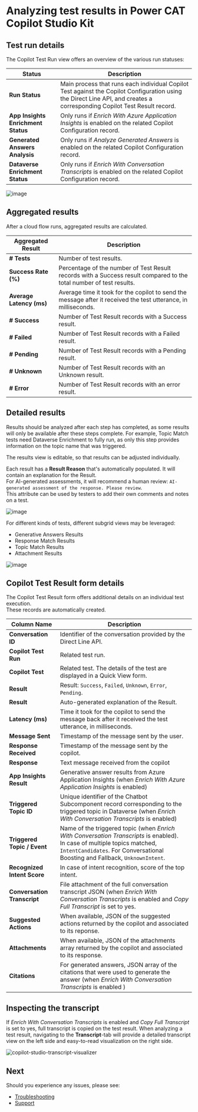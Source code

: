 # Analyzing test results in Power CAT Copilot Studio Kit

## Test run details

The Copilot Test Run view offers an overview of the various run statuses:

| Status | Description | 
| --- | --- | 
| **Run Status** | Main process that runs each individual Copilot Test against the Copilot Configuration using the Direct Line API, and creates a corresponding Copilot Test Result record. | 
| **App Insights Enrichment Status** | Only runs if _Enrich With Azure Application Insights_ is enabled on the related Copilot Configuration record. | 
| **Generated Answers Analysis** | Only runs if _Analyze Generated Answers_	is enabled on the related Copilot Configuration record. | 
| **Dataverse Enrichment Status** | Only runs if _Enrich With Conversation Transcripts_ is enabled on the related Copilot Configuration record.  | 

![image](https://github.com/microsoft/Powercat-Copilotstudio-Accelerator/assets/37898885/9a0e2a82-3387-4433-83f8-d1a56164784f)

## Aggregated results

After a cloud flow runs, aggregated results are calculated.

| Aggregated Result | Description | 
| --- | --- | 
| **# Tests** | Number of test results. | 
| **Success Rate (%)** | Percentage of the number of Test Result records with a Success result compared to the total number of test results. | 
| **Average Latency (ms)** | Average time it took for the copilot to send the message after it received the test utterance, in milliseconds. | 
| **# Success** | Number of Test Result records with a Success result. | 
| **# Failed** | Number of Test Result records with a Failed result. | 
| **# Pending** | Number of Test Result records with a Pending result. | 
| **# Unknown** | Number of Test Result records with an Unknown result. | 
| **# Error** | Number of Test Result records with an error result. | 

## Detailed results

Results should be analyzed after each step has completed, as some results will only be available after these steps complete.
For example, Topic Match tests need Dataverse Enrichment to fully run, as only this step provides information on the topic name that was triggered.

The results view is editable, so that results can be adjusted individually.

Each result has a **Result Reason** that's automatically populated. It will contain an explanation for the Result. <br>
For AI-generated assessments, it will recommend a human review: `AI-generated assessment of the response. Please review`. <br>
This attribute can be used by testers to add their own comments and notes on a test.

![image](https://github.com/microsoft/Powercat-Copilotstudio-Accelerator/assets/37898885/9de27a17-efe4-4220-9492-889bb623ddb7)

For different kinds of tests, different subgrid views may be leveraged:
- Generative Answers Results
- Response Match Results
- Topic Match Results
- Attachment Results

![image](https://github.com/microsoft/Powercat-Copilotstudio-Accelerator/assets/37898885/42c9d0bc-0357-404e-ae83-95917c50af5e)

## Copilot Test Result form details

The Copilot Test Result form offers additional details on an individual test execution. <br>
These records are automatically created.

| Column Name |  Description | 
| --- | --- |
| **Conversation ID** | Identifier of the conversation provided by the Direct Line API. |
| **Copilot Test Run** | Related test run. |
| **Copilot Test** | Related test. The details of the test are displayed in a Quick View form. |
| **Result** | Result: `Success`, `Failed`, `Unknown`, `Error`, `Pending`.  |
| **Result** | Auto-generated explanation of the Result. |
| **Latency (ms)** | Time it took for the copilot to send the message back after it received the test utterance, in milliseconds. |
| **Message Sent** | Timestamp of the message sent by the user. |
| **Response Received** | Timestamp of the message sent by the copilot. |
| **Response** | Text message received from the copilot |
| **App Insights Result** | Generative answer results from Azure Application Insights (when _Enrich With Azure Application Insights_ is enabled) |
| **Triggered Topic ID** | Unique identifier of the Chatbot Subcomponent record corresponding to the triggered topic in Dataverse (when _Enrich With Conversation Transcripts_ is enabled) |
| **Triggered Topic / Event** | Name of the triggered topic (when _Enrich With Conversation Transcripts_ is enabled). <br > In case of multiple topics matched, `IntentCandidates`. For Conversational Boosting and Fallback, `UnknownIntent`. |
| **Recognized Intent Score** | In case of intent recognition, score of the top intent. |
| **Conversation Transcript** | File attachment of the full conversation transcript JSON (when _Enrich With Conversation Transcripts_ is enabled and _Copy Full Transcript_ is set to yes.|
| **Suggested Actions** | When available, JSON of the suggested actions returned by the copilot and associated to its reponse. |
| **Attachments** |  When available, JSON of the attachments array returned by the copilot and associated to its response. |
| **Citations** | For generated answers, JSON array of the citations that were used to generate the answer (when _Enrich With Conversation Transcripts_ is enabled ) |

## Inspecting the transcript

If _Enrich With Conversation Transcripts_ is enabled and _Copy Full Transcript_ is set to yes, full transcript is copied on the test result. When analyzing a test result, navigating to the **Transcript**-tab will provide a detailed transcript view on the left side and easy-to-read visualization on the right side.

![copilot-studio-transcript-visualizer](https://github.com/user-attachments/assets/8f586ceb-ef2e-47ab-9f48-85543e4bd9e8)

## Next
Should you experience any issues, please see:
- [Troubleshooting](./TROUBLESHOOT.md)
- [Support](./SUPPORT.md)
